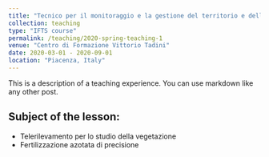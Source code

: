 ```yaml
---
title: "Tecnico per il monitoraggio e la gestione del territorio e dell’ambiente"
collection: teaching
type: "IFTS course"
permalink: /teaching/2020-spring-teaching-1
venue: "Centro di Formazione Vittorio Tadini"
date: 2020-03-01 - 2020-09-01
location: "Piacenza, Italy"
---
```


This is a description of a teaching experience. You can use markdown like any other post.

## Subject of the lesson: 
* Telerilevamento per lo studio della vegetazione
* Fertilizzazione azotata di precisione
